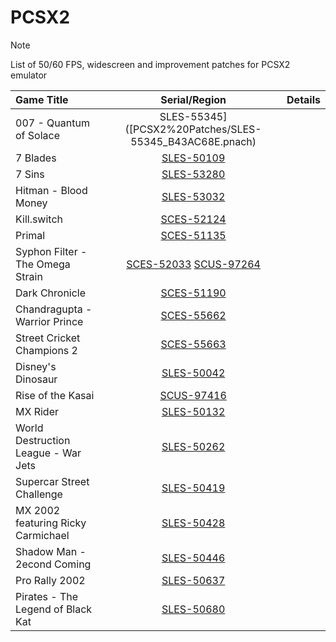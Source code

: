 # PCSX2
> [!NOTE]
> List of 50/60 FPS, widescreen and improvement patches for PCSX2 emulator

| Game Title | Serial/Region | Details |
| :---         |     :---:      |          ---: |
| 007 - Quantum of Solace  |   SLES-55345]([PCSX2%20Patches/SLES-55345_B43AC68E.pnach)     |       |
| 7 Blades | [SLES-50109](PCSX2%20Patches/SLES-50109_97AE372A.pnach) |  |
| 7 Sins | [SLES-53280](PCSX2%20Patches/SLES-53280_52DEB87B.pnach) |  |
| Hitman - Blood Money | [SLES-53032](PCSX2%20Patches/SLES-53032_72DC82B5.pnach) |  |
| Kill.switch   | [SCES-52124](PCSX2%20Patches/SCES-52124_91A65EAE.pnach)    |
| Primal | [SCES-51135](PCSX2%20Patches/SCES-51135_DCC4EEEA.pnach) |  |
| Syphon Filter - The Omega Strain | [SCES-52033](PCSX2%20Patches/SCES-52033_27E54B37.pnach) [SCUS-97264](PCSX2%20Patches/SCUS-97264_D5605611.pnach) |  |
| Dark Chronicle | [SCES-51190](PCSX2%20Patches/SCES-51190_059E5FAA.pnach) |  |
| Chandragupta - Warrior Prince | [SCES-55662](PCSX2%20Patches/SCES-55662_DB2EE959.pnach) |  |
| Street Cricket Champions 2 | [SCES-55663](PCSX2%20Patches/SCES-55663_44755604.pnach) |  |
| Disney's Dinosaur | [SLES-50042](PCSX2%20Patches/SLES-50042_238B189C.pnach) |  |
| Rise of the Kasai | [SCUS-97416](PCSX2%20Patches/SCUS-97416_EDE17E1B.pnach) |  |
| MX Rider | [SLES-50132](PCSX2%20Patches/SLES-50132_EB94A7B4.pnach) |  |
| World Destruction League - War Jets | [SLES-50262](PCSX2%20Patches/SLES-50262_60BCC078.pnach) |  |
| Supercar Street Challenge | [SLES-50419](PCSX2%20Patches/SLES-50419_833B70DB.pnach) |  |
| MX 2002 featuring Ricky Carmichael | [SLES-50428](PCSX2%20Patches/SLES-50428_72BEA663.pnach) |  |
| Shadow Man - 2econd Coming | [SLES-50446](PCSX2%20Patches/SLES-50446_48553EAF.pnach) |  |
| Pro Rally 2002 | [SLES-50637](PCSX2%20Patches/SLES-50637_0E3617BC.pnach) |  |
| Pirates - The Legend of Black Kat | [SLES-50680](PCSX2%20Patches/SLES-50680_E677B8F1.pnach) |  |
